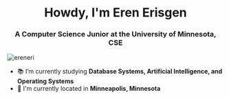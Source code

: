 <h1 align="center">Howdy, I'm Eren Erisgen</h1>
<h3 align="center">A Computer Science Junior at the University of Minnesota, CSE</h3>

<p align="left"> <img src="https://komarev.com/ghpvc/?username=ereneri&label=Profile%20views&color=0e75b6&style=flat" alt="ereneri" /> </p>

<!-- - 💼 I'm currently at _Thrivent_ as a **Java Developer Intern** -->
- 📚 I’m currently studying **Database Systems, Artificial Intelligence, and Operating Systems**
- 📌 I'm currently located in **Minneapolis, Minnesota** 

 
